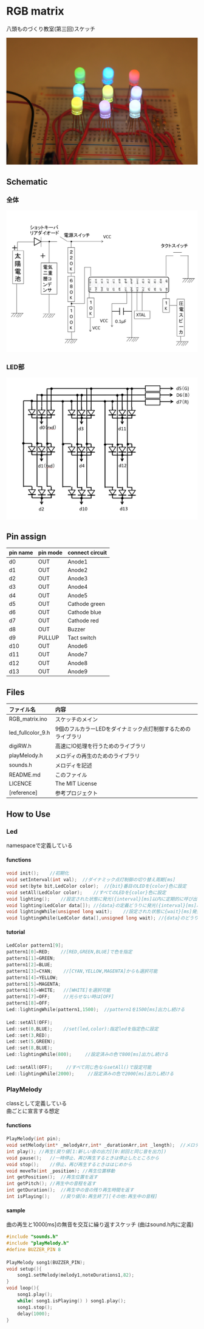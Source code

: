 RGB matrix
==========

八頭ものづくり教室(第三回)スケッチ

![](reference/2014-11-13/DSC07873.JPG)

Schematic
---------

### 全体
![](reference/2014-11-13/sche1.png)

### LED部
![](reference/2014-11-13/sche2.png)

Pin assign
----------
|pin name|pin mode|connect circuit|
|:-------|:-------|:--------------|
|d0      |OUT     |Anode1
|d1      |OUT     |Anode2
|d2      |OUT     |Anode3
|d3      |OUT     |Anode4
|d4      |OUT     |Anode5
|d5      |OUT     |Cathode green
|d6      |OUT     |Cathode blue
|d7      |OUT     |Cathode red
|d8      |OUT     |Buzzer
|d9      |PULLUP  |Tact switch
|d10     |OUT     |Anode6
|d11     |OUT     |Anode7
|d12     |OUT     |Anode8
|d13     |OUT     |Anode9

Files
------

|ファイル名|内容|
|:-------|:---|
|RGB_matrix.ino|スケッチのメイン|
|led_fullcolor_9.h|9個のフルカラーLEDをダイナミック点灯制御するためのライブラリ|
|digiRW.h|高速にIO処理を行うためのライブラリ|
|playMelody.h|メロディの再生のためのライブラリ|
|sounds.h|メロディを記述|
|README.md|このファイル|
|LICENCE|The MIT License|
|[reference]|参考プロジェクト|


How to Use
----------

### Led
namespaceで定義している

#### functions
```cpp
void init();    //初期化
void setInterval(int val);  //ダイナミック点灯制御の切り替え周期[ms]
void set(byte bit,LedColor color);  //{bit}番目のLEDを{color}色に設定
void setAll(LedColor color);    //すべてのLEDを{color}色に設定
void lighting();    //設定された状態に発光({interval}[ms]以内に定期的に呼び出しする必要あり)
void lighting(LedColor data[]); //{data}の定義どうりに発光({interval}[ms]以内に定期的に呼び出しする必要あり)
void lightingWhile(unsigned long wait);    //設定された状態に{wait}[ms]発光
void lightingWhile(LedColor data[],unsigned long wait); //{data}のどうりに{wait}[ms]発光
```

#### tutorial
```cpp
LedColor pattern1[9];
pattern1[0]=RED;    //[RED,GREEN,BLUE]で色を指定
pattern1[1]=GREEN;
pattern1[2]=BLUE;
pattern1[3]=CYAN;    //[CYAN,YELLOW,MAGENTA]からも選択可能
pattern1[4]=YELLOW;
pattern1[5]=MAGENTA;
pattern1[6]=WHITE;   //[WHITE]を選択可能
pattern1[7]=OFF;     //光らせない時は[OFF]
pattern1[8]=OFF;
Led::lightingWhile(pattern1,1500);  //pattern1を1500[ms]出力し続ける

Led::setAll(OFF);
Led::set(0,BLUE);    //set(led,color):指定ledを指定色に設定
Led::set(3,RED);
Led::set(5,GREEN);
Led::set(8,BLUE);
Led::lightingWhile(800);     //設定済みの色で800[ms]出力し続ける

Led::setAll(OFF);     //すべて同じ色ならsetAll()で設定可能
Led::lightingWhile(2000);     //設定済みの色で2000[ms]出力し続ける
```

### PlayMelody
classとして定義している  
曲ごとに宣言する想定

#### functions
```cpp
PlayMelody(int pin);
void setMelody(int* _melodyArr,int* _durationArr,int _length);	//メロディーの設定
int play();	//再生(戻り値[1:新しい音の出力][0:前回と同じ音を出力])
void pause();	//一時停止、再び再生するときは停止したところから
void stop();	//停止、再び再生するときははじめから
void moveTo(int _position);	//再生位置移動
int getPosition();	//再生位置を返す
int getPitch();	//再生中の音程を返す
int getDuration();	//再生中の音の残り再生時間を返す
int isPlaying();	//戻り値[0:再生終了][その他:再生中の音程]
```

#### sample
曲の再生と1000[ms]の無音を交互に繰り返すスケッチ
(曲はsound.h内に定義)
```cpp
#include "sounds.h"
#include "playMelody.h"
#define BUZZER_PIN 8

PlayMelody song1(BUZZER_PIN);
void setup(){
    song1.setMelody(melody1,noteDurations1,82);
}
void loop(){
	song1.play();
    while( song1.isPlaying() ) song1.play();
    song1.stop();
    delay(1000);
}
```